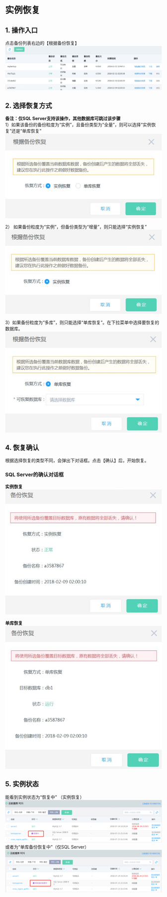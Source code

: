 # 实例恢复

## 1. 操作入口
点击备份列表右边的【根据备份恢复】
![实例恢复1](../../../../../../image/RDS/Restore-Instance-1.png)

## 2. 选择恢复方式
**备注：仅SQL Server支持该操作，其他数据库可跳过该步骤**<br>
1）如果该备份的备份粒度为“实例”，且备份类型为“全量”，则可以选择“实例恢复”还是“单库恢复”
![实例恢复2](../../../../../../image/RDS/Restore-Instance-2.png)

2） 如果备份粒度为“实例”，但备份类型为“增量”，则只能选择“实例恢复”
![实例恢复3](../../../../../../image/RDS/Restore-Instance-3.png)

3）如果备份粒度为“多库”，则只能选择“单库恢复”。在下拉菜单中选择要恢复的数据库。
![实例恢复4](../../../../../../image/RDS/Restore-Instance-4.png)

## 4. 恢复确认
根据选择恢复的类型不同，会弹出下对话框。点击【确认】后，开始恢复。
### SQL Server的确认对话框
**实例恢复**<br>
![实例恢复5](../../../../../../image/RDS/Restore-Instance-5.png)

**单库恢复**<br>
![实例恢复6](../../../../../../image/RDS/Restore-Instance-6.png)

## 5. 实例状态
能看到实例状态为“恢复中” （实例恢复）
![实例恢复8](../../../../../../image/RDS/Restore-Instance-8.png)
<br>或者为“单库备份恢复中”（仅SQL Server）
![实例恢复7](../../../../../../image/RDS/Restore-Instance-7.png)
